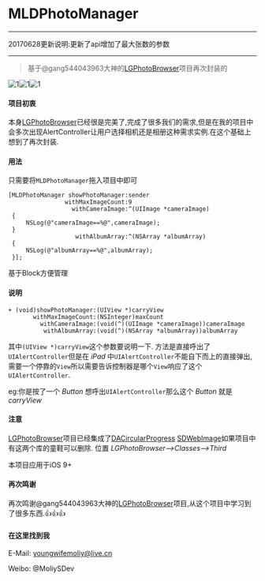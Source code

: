 # MLDPhotoManager

---
20170628更新说明:更新了api增加了最大张数的参数



---
>基于@gang544043963大神的[LGPhotoBrowser](https://github.com/gang544043963/LGPhotoBrowser)项目再次封装的

![1](http://onazihscc.bkt.clouddn.com/WechatIMG125.png
)![1](http://onazihscc.bkt.clouddn.com/WechatIMG123.png
)![1](http://onazihscc.bkt.clouddn.com/WechatIMG124.png
)

#### 项目初衷
本身[LGPhotoBrowser](https://github.com/gang544043963/LGPhotoBrowser)已经很是完美了,完成了很多我们的需求,但是在我的项目中会多次出现AlertController让用户选择相机还是相册这种需求实例.在这个基础上想到了再次封装.

#### 用法
只需要将`MLDPhotoManager`拖入项目中即可

```obj-c
[MLDPhotoManager showPhotoManager:sender
                withMaxImageCount:9
                  withCameraImage:^(UIImage *cameraImage)
 {
     NSLog(@"cameraImage==%@",cameraImage);
 }
                   withAlbumArray:^(NSArray *albumArray)
 {
     NSLog(@"albumArray==%@",albumArray);
 }];
```
基于Block方便管理

#### 说明

```obj-c
+ (void)showPhotoManager:(UIView *)carryView
       withMaxImageCount:(NSInteger)maxCount
         withCameraImage:(void(^)(UIImage *cameraImage))cameraImage
          withAlbumArray:(void(^)(NSArray *albumArray))albumArray
```
其中`(UIView *)carryView`这个参数要说明一下.
方法是直接呼出了`UIAlertController`但是在 *iPad* 中`UIAlertController`不能自下而上的直接弹出,需要一个停靠的`View`所以需要告诉控制器是哪个`View`响应了这个`UIAlertController`.

eg:你是按了一个 *Button* 想呼出`UIAlertController`那么这个 *Button* 就是 *carryView*

#### 注意
[LGPhotoBrowser](https://github.com/gang544043963/LGPhotoBrowser)项目已经集成了[DACircularProgress](https://github.com/danielamitay/DACircularProgress) [SDWebImage](https://github.com/rs/SDWebImage)如果项目中有这两个库的童鞋可以删除.
位置 *LGPhotoBrowser-->Classes-->Third*

本项目应用于iOS 9+

#### 再次鸣谢
再次鸣谢@gang544043963大神的[LGPhotoBrowser](https://github.com/gang544043963/LGPhotoBrowser)项目,从这个项目中学习到了很多东西.👍👍👍


#### 在这里找到我
E-Mail: youngwifemoliy@live.cn

Weibo: @MoliySDev
